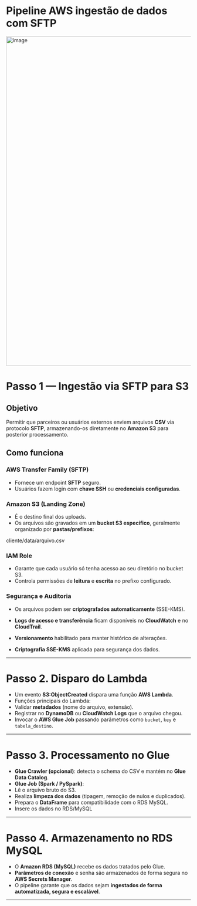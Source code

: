 # Pipeline AWS ingestão de dados com SFTP

<img width="3602" height="898" alt="image" src="https://github.com/user-attachments/assets/62d30469-a457-4dce-98cb-bce88cfad8b4" />

# Passo 1 — Ingestão via SFTP para S3

## Objetivo
Permitir que parceiros ou usuários externos enviem arquivos **CSV** via protocolo **SFTP**, armazenando-os diretamente no **Amazon S3** para posterior processamento.

## Como funciona

### AWS Transfer Family (SFTP)
- Fornece um endpoint **SFTP** seguro.  
- Usuários fazem login com **chave SSH** ou **credenciais configuradas**.  

### Amazon S3 (Landing Zone)
- É o destino final dos uploads.  
- Os arquivos são gravados em um **bucket S3 específico**, geralmente organizado por **pastas/prefixos**:

cliente/data/arquivo.csv

### IAM Role
- Garante que cada usuário só tenha acesso ao seu diretório no bucket S3.  
- Controla permissões de **leitura** e **escrita** no prefixo configurado.  

### Segurança e Auditoria
- Os arquivos podem ser **criptografados automaticamente** (SSE-KMS).  
- **Logs de acesso e transferência** ficam disponíveis no **CloudWatch** e no **CloudTrail**.  

- **Versionamento** habilitado para manter histórico de alterações.
- **Criptografia SSE-KMS** aplicada para segurança dos dados.

---

# Passo 2. Disparo do Lambda

- Um evento **S3:ObjectCreated** dispara uma função **AWS Lambda**.
- Funções principais do Lambda:
- Validar **metadados** (nome do arquivo, extensão).
- Registrar no **DynamoDB** ou **CloudWatch Logs** que o arquivo chegou.
- Invocar o **AWS Glue Job** passando parâmetros como `bucket`, `key` e `tabela_destino`.

---

# Passo 3. Processamento no Glue

- **Glue Crawler (opcional)**: detecta o schema do CSV e mantém no **Glue Data Catalog**.
- **Glue Job (Spark / PySpark)**:
- Lê o arquivo bruto do S3.
- Realiza **limpeza dos dados** (tipagem, remoção de nulos e duplicados).
- Prepara o **DataFrame** para compatibilidade com o RDS MySQL.
- Insere os dados no RDS/MySQL

---

# Passo 4. Armazenamento no RDS MySQL

- O **Amazon RDS (MySQL)** recebe os dados tratados pelo Glue.
- **Parâmetros de conexão** e senha são armazenados de forma segura no **AWS Secrets Manager**.
- O pipeline garante que os dados sejam **ingestados de forma automatizada, segura e escalável**.

---


